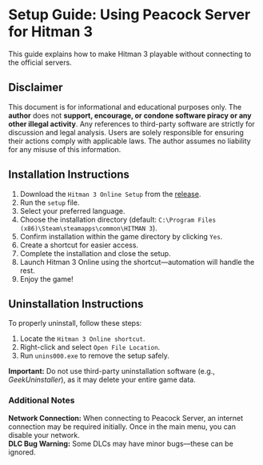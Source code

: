 # **Setup Guide: Using Peacock Server for Hitman 3**
This guide explains how to make Hitman 3 playable without connecting to the official servers.  

## **Disclaimer**
This document is for informational and educational purposes only. The **author** does not **support, encourage, or condone software piracy or any other illegal activity**. Any references to third-party software are strictly for discussion and legal analysis. Users are solely responsible for ensuring their actions comply with applicable laws. The author assumes no liability for any misuse of this information.  


## **Installation Instructions**

1. Download the `Hitman 3 Online Setup` from the [release](https://github.com/xacgbeta/Hitman3-Online-Features/releases/tag/Hitman3). 
2. Run the `setup` file.  
3. Select your preferred language.  
4. Choose the installation directory (default: `C:\Program Files (x86)\Steam\steamapps\common\HITMAN 3`).  
5. Confirm installation within the game directory by clicking `Yes`.  
6. Create a shortcut for easier access.  
7. Complete the installation and close the setup.  
8. Launch Hitman 3 Online using the shortcut—automation will handle the rest.  
9. Enjoy the game!  

## **Uninstallation Instructions**

To properly uninstall, follow these steps:  
1. Locate the `Hitman 3 Online shortcut`.  
2. Right-click and select `Open File Location`.  
3. Run `unins000.exe` to remove the setup safely.  

**Important:** Do not use third-party uninstallation software (e.g., _GeekUninstaller_), as it may delete your entire game data.  

### **Additional Notes**
**Network Connection:** When connecting to Peacock Server, an internet connection may be required initially. Once in the main menu, you can disable your network.  
**DLC Bug Warning:** Some DLCs may have minor bugs—these can be ignored.  
